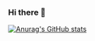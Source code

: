 ### Hi there 👋
[![Anurag's GitHub stats](https://github-readme-stats.vercel.app/api?username=dsrao711)](https://github.com/anuraghazra/github-readme-stats)
<!--
**dsrao711/dsrao711** is a ✨ _special_ ✨ repository because its `README.md` (this file) appears on your GitHub profile.

Here are some ideas to get you started:

- 🔭 I’m currently working on ...
- 🌱 I’m currently learning ...
- 👯 I’m looking to collaborate on ...
- 🤔 I’m looking for help with ...
- 💬 Ask me about ...
- 📫 How to reach me: ...
- 😄 Pronouns: ...
- ⚡ Fun fact: ...
-->

